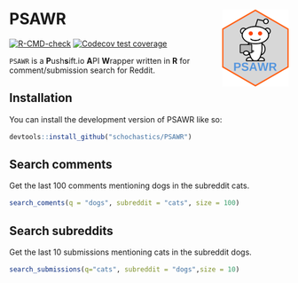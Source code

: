 
<!-- README.md is generated from README.Rmd. Please edit that file -->

# PSAWR <img src="man/figures/logo.png" align="right"/>

<!-- badges: start -->

[![R-CMD-check](https://github.com/schochastics/PSAWR/actions/workflows/R-CMD-check.yaml/badge.svg)](https://github.com/schochastics/PSAWR/actions/workflows/R-CMD-check.yaml)
[![Codecov test
coverage](https://codecov.io/gh/schochastics/PSAWR/branch/main/graph/badge.svg)](https://app.codecov.io/gh/schochastics/PSAWR?branch=main)
<!-- badges: end -->

`PSAWR` is a **P**ush**s**ift.io **A**PI **W**rapper written in **R**
for comment/submission search for Reddit.

## Installation

You can install the development version of PSAWR like so:

``` r
devtools::install_github("schochastics/PSAWR")
```

## Search comments

Get the last 100 comments mentioning dogs in the subreddit cats.

``` r
search_coments(q = "dogs", subreddit = "cats", size = 100)
```

## Search subreddits

Get the last 10 submissions mentioning cats in the subreddit dogs.

``` r
search_submissions(q="cats", subreddit = "dogs",size = 10)
```
